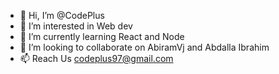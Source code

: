 - 👋 Hi, I’m @CodePlus
- 👀 I’m interested in Web dev
- 🌱 I’m currently learning React and Node
- 💞️ I’m looking to collaborate on AbiramVj and Abdalla Ibrahim
- 📫 Reach Us codeplus97@gmail.com

<!---
CodePlus97/CodePlus97 is a ✨ special ✨ repository because its `README.md` (this file) appears on your GitHub profile.
You can click the Preview link to take a look at your changes.
--->
